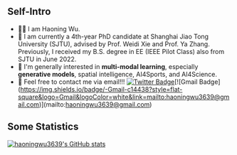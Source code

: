 ## Self-Intro 

- 🧑‍💻 I am Haoning Wu.
- 🌱 I am currently a 4th-year PhD candidate at Shanghai Jiao Tong University (SJTU), advised by Prof. Weidi Xie and Prof. Ya Zhang. Previously, I received my B.S. degree in EE (IEEE Pilot Class) also from SJTU in June 2022.
- 💬 I'm generally interested in **multi-modal learning**, especially **generative models**, spatial intelligence, AI4Sports, and AI4Science.
- 📧 Feel free to contact me via email!!!
[![Twitter Badge](https://img.shields.io/badge/-twitter-blue?style=flat-square&logo=Twitter&logoColor=white&link=)](https://twitter.com/HaoningWu_)[![Gmail Badge](https://img.shields.io/badge/-Gmail-c14438?style=flat-square&logo=Gmail&logoColor=white&link=mailto:haoningwu3639@gmail.com)](mailto:haoningwu3639@gmail.com)

## Some Statistics

[![haoningwu3639's GitHub stats](https://github-readme-stats.vercel.app/api?username=haoningwu3639&count_private=true&rank_icon=github&theme=dracula)](https://github.com/haoningwu3639)
